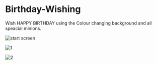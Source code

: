 # Birthday-Wishing
Wish HAPPY BIRTHDAY using the Colour changing background and all speacial minions.

![start screen](https://user-images.githubusercontent.com/68988574/189523829-51403314-bbbb-4015-b6c0-808634457e9e.jpg)

![1](https://user-images.githubusercontent.com/68988574/189523873-5f9cc50c-c7ce-4387-94b2-36a3438aa175.jpg)

![2](https://user-images.githubusercontent.com/68988574/189523880-47e94b42-07ca-4249-9a89-9a74776f69f3.jpg)
